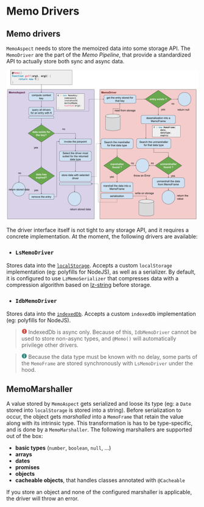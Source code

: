 # Memo Drivers

## Memo drivers

`MemoAspect` needs to store the memoized data into some storage API. 
The `MemoDriver` are the part of the *Memo Pipeline*,
that provide a standardized API to actually store both sync and async data.

![pipeline]

The driver interface itself is not tight to any storage API, and it requires a concrete implementation. 
At the moment, the following drivers are available:

- ### `LsMemoDriver`

Stores data into the [`localStorage`](https://developer.mozilla.org/en-US/docs/Web/API/Window/localStorage).
Accepts a custom `localStorage` implementation (eg: polyfills for NodeJS), as well as a serializer.
By default, it is configured to use `LzMemoSerializer` that compresses data with a compression algorithm 
based on [lz-string](https://www.npmjs.com/package/lz-string) before storage.

- ### `IdbMemoDriver`

Stores data into the [`indexedDb`](https://developer.mozilla.org/en-US/docs/Web/API/IndexedDB_API). 
Accepts a custom `indexedDb` implementation (eg: polyfills for NodeJS).

> ![danger] IndexedDb is async only. Because of this, `IdbMemoDriver` cannot be used to store non-async types, 
> and `@Memo()` will automatically privilege other drivers.  

> ![info] Because the data type must be known with no delay, 
> some parts of the `MemoFrame` are stored synchronously with `LsMemoDriver` under the hood.

## MemoMarshaller

A value stored by `MemoAspect` gets serialized and loose its type (eg: a `Date` stored into `localStorage` is stored into a string).
Before serialization to occur, the object gets *marshalled* into a `MemoFrame` that retain the value along with its intrinsic type.
This transformation is has to be type-specific, and is done by a `MemoMarshaller`.
The following marshallers are supported out of the box:
 - **basic types** (`number`, `boolean`, `null`, ...)
 - **arrays**
 - **dates**
 - **promises**
 - **objects**
 - **cacheable objects**, that handles classes annotated with `@Cacheable`

If you store an object and none of the configured marshaller is applicable, the driver will throw an error.


[info]: ../../../../.README/picto/12px/info.png
[tip]: ../../../../.README/picto/12px/success.png
[danger]: ../../../../.README/picto/12px/danger.png
[pipeline]: ../../../../.README/memo-pipeline.png

